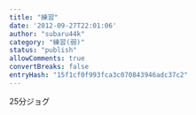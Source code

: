 ```yaml
---
title: "練習"
date: '2012-09-27T22:01:06'
author: "subaru44k"
category: "練習(弱)"
status: "publish"
allowComments: true
convertBreaks: false
entryHash: "15f1cf0f993fca3c070843946adc37c2"
---
```

25分ジョグ
